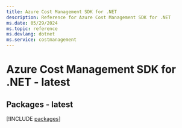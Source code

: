 ```yaml
---
title: Azure Cost Management SDK for .NET
description: Reference for Azure Cost Management SDK for .NET
ms.date: 05/29/2024
ms.topic: reference
ms.devlang: dotnet
ms.service: costmanagement
---
```

# Azure Cost Management SDK for .NET - latest
## Packages - latest
[!INCLUDE [packages](cost-management-index.md)]
